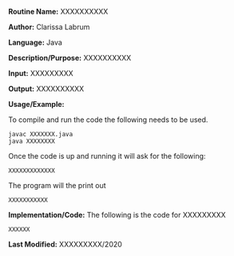 **Routine Name:** XXXXXXXXXX  

**Author:** Clarissa Labrum

**Language:** Java

**Description/Purpose:** XXXXXXXXXX

**Input:** XXXXXXXXX

**Output:** XXXXXXXXXX

**Usage/Example:**

To compile and run the code the following needs to be used.

    javac XXXXXXX.java
    java XXXXXXXX
    
Once the code is up and running it will ask for the following:

    XXXXXXXXXXXXX
    
The program will the print out

    XXXXXXXXXXX

**Implementation/Code:** The following is the code for XXXXXXXXX

    XXXXXX

**Last Modified:** XXXXXXXXX/2020

